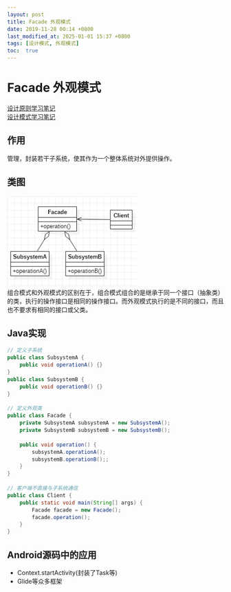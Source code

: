 ```yaml
---
layout: post
title: Facade 外观模式
date: 2019-11-28 00:14 +0800
last_modified_at: 2025-01-01 15:37 +0800
tags: [设计模式, 外观模式]
toc:  true
---
```

# Facade 外观模式

[设计原则学习笔记](https://www.jianshu.com/p/f7f79adad32b)  
[设计模式学习笔记](https://www.jianshu.com/p/08bf9381697c)  
## 作用
管理，封装若干子系统，使其作为一个整体系统对外提供操作。
## 类图
![外观模式类图](https://github.com/Charles199310/Charles199310.github.io/blob/main/assets/images/facade_01.PNG?raw=true)  
组合模式和外观模式的区别在于，组合模式组合的是继承于同一个接口（抽象类）的类，执行的操作接口是相同的操作接口。而外观模式执行的是不同的接口，而且也不要求有相同的接口或父类。
## Java实现
```Java
// 定义子系统
public class SubsystemA {
    public void operationA() {}
}
public class SubsystemB {
    public void operationB() {}
}

// 定义外观类
public class Facade {
    private SubsystemA subsystemA = new SubsystemA();
    private SubsystemB subsystemB = new SubsystemB();

    public void operation() {
        subsystemA.operationA();
        subsystemB.operationB();;
    }
}

// 客户端不直接与子系统通信
public class Client {
    public static void main(String[] args) {
        Facade facade = new Facade();
        facade.operation();
    }
}
```
## Android源码中的应用
* Context.startActivity(封装了Task等)
* Glide等众多框架
